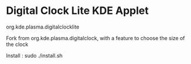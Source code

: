 # Digital Clock Lite KDE Applet
org.kde.plasma.digitalclocklite

Fork from org.kde.plasma.digitalclock, with a feature to choose the size of the clock

Install :
sudo ./install.sh
